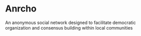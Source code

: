 Anrcho
======
An anonymous social network designed to facilitate
democratic organization and consensus
building within local communities